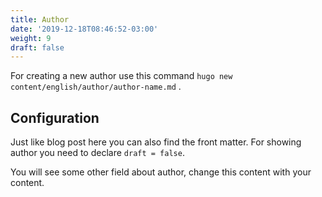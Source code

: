 ```yaml
---
title: Author
date: '2019-12-18T08:46:52-03:00'
weight: 9
draft: false
---
```

For creating a new author use this command `hugo new content/english/author/author-name.md` .

Configuration
-------------

Just like blog post here you can also find the front matter. For showing author you need to declare `draft = false`.

You will see some other field about author, change this content with your content.